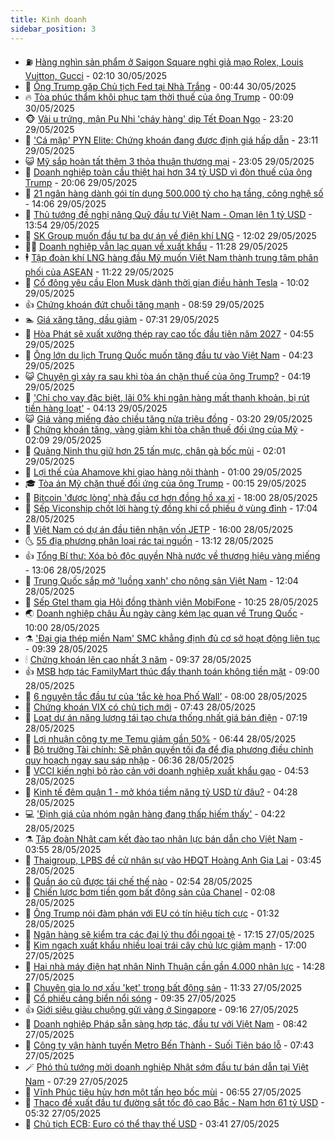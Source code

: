 ```yaml
---
title: Kinh doanh
sidebar_position: 3
---
```


<!-- vnexpress-kinh-doanh:START -->
- ⛽️ [Hàng nghìn sản phẩm ở Saigon Square nghi giả mạo Rolex, Louis Vuitton, Gucci](https://vnexpress.net/hang-nghin-san-pham-o-saigon-square-nghi-gia-mao-rolex-louis-vuitton-gucci-4892295.html) - 02:10 30/05/2025
- 🐲 [Ông Trump gặp Chủ tịch Fed tại Nhà Trắng](https://vnexpress.net/ong-trump-gap-chu-tich-fed-tai-nha-trang-4892265.html) - 00:44 30/05/2025
- 🔥 [Tòa phúc thẩm khôi phục tạm thời thuế của ông Trump](https://vnexpress.net/toa-phuc-tham-khoi-phuc-tam-thoi-thue-cua-ong-trump-4892256.html) - 00:09 30/05/2025
- 🐵 [Vải u trứng, mận Pu Nhi &#39;cháy hàng&#39; dịp Tết Đoan Ngọ](https://vnexpress.net/vai-u-trung-man-pu-nhi-chay-hang-dip-tet-doan-ngo-4892132.html) - 23:20 29/05/2025
- 🦅 [&#39;Cá mập&#39; PYN Elite: Chứng khoán đang được định giá hấp dẫn](https://vnexpress.net/ca-map-pyn-elite-chung-khoan-dang-duoc-dinh-gia-hap-dan-4892152.html) - 23:11 29/05/2025
- 😺 [Mỹ sắp hoàn tất thêm 3 thỏa thuận thương mại](https://vnexpress.net/my-sap-hoan-tat-them-3-thoa-thuan-thuong-mai-4892233.html) - 23:05 29/05/2025
- 🤩 [Doanh nghiệp toàn cầu thiệt hại hơn 34 tỷ USD vì đòn thuế của ông Trump](https://vnexpress.net/doanh-nghiep-toan-cau-thiet-hai-hon-34-ty-usd-vi-don-thue-cua-ong-trump-4892244.html) - 20:06 29/05/2025
- 🌮 [21 ngân hàng dành gói tín dụng 500.000 tỷ cho hạ tầng, công nghệ số](https://vnexpress.net/21-ngan-hang-danh-goi-tin-dung-500-000-ty-cho-ha-tang-cong-nghe-so-4892207.html) - 14:06 29/05/2025
- 🧰 [Thủ tướng đề nghị nâng Quỹ đầu tư Việt Nam - Oman lên 1 tỷ USD](https://vnexpress.net/thu-tuong-de-nghi-nang-quy-dau-tu-viet-nam-oman-len-1-ty-usd-4892202.html) - 13:54 29/05/2025
- 🤔 [SK Group muốn đầu tư ba dự án về điện khí LNG](https://vnexpress.net/sk-group-muon-dau-tu-ba-du-an-ve-dien-khi-lng-4892198.html) - 12:02 29/05/2025
- 🧑‍💻 [Doanh nghiệp vẫn lạc quan về xuất khẩu](https://vnexpress.net/doanh-nghiep-van-lac-quan-ve-xuat-khau-4892149.html) - 11:28 29/05/2025
- 🕴 [Tập đoàn khí LNG hàng đầu Mỹ muốn Việt Nam thành trung tâm phân phối của ASEAN](https://vnexpress.net/tap-doan-khi-lng-hang-dau-my-muon-viet-nam-thanh-trung-tam-phan-phoi-cua-asean-4892184.html) - 11:22 29/05/2025
- 🦩 [Cổ đông yêu cầu Elon Musk dành thời gian điều hành Tesla](https://vnexpress.net/co-dong-yeu-cau-elon-musk-danh-thoi-gian-dieu-hanh-tesla-4892123.html) - 10:02 29/05/2025
- 👍 [Chứng khoán đứt chuỗi tăng mạnh](https://vnexpress.net/chung-khoan-dut-chuoi-tang-manh-4892112.html) - 08:59 29/05/2025
- 🏊 [Giá xăng tăng, dầu giảm](https://vnexpress.net/gia-xang-moi-nhat-hom-nay-29-5-4892041.html) - 07:31 29/05/2025
- 🤡 [Hòa Phát sẽ xuất xưởng thép ray cao tốc đầu tiên năm 2027](https://vnexpress.net/hoa-phat-se-xuat-xuong-thep-ray-cao-toc-dau-tien-nam-2027-4891962.html) - 04:55 29/05/2025
- 👀 [Ông lớn du lịch Trung Quốc muốn tăng đầu tư vào Việt Nam](https://vnexpress.net/ong-lon-du-lich-trung-quoc-muon-tang-dau-tu-vao-viet-nam-4891753.html) - 04:23 29/05/2025
- 😺 [Chuyện gì xảy ra sau khi tòa án chặn thuế của ông Trump?](https://vnexpress.net/chuyen-gi-xay-ra-sau-khi-toa-an-chan-thue-cua-ong-trump-4891848.html) - 04:19 29/05/2025
- 🦣 [&#39;Chỉ cho vay đặc biệt, lãi 0% khi ngân hàng mất thanh khoản, bị rút tiền hàng loạt&#39;](https://vnexpress.net/chi-cho-vay-dac-biet-lai-0-khi-ngan-hang-mat-thanh-khoan-bi-rut-tien-hang-loat-4891895.html) - 04:13 29/05/2025
- 😺 [Giá vàng miếng đảo chiều tăng nửa triệu đồng](https://vnexpress.net/gia-vang-trong-nuoc-xuong-thap-nhat-mot-thang-4891888.html) - 03:20 29/05/2025
- 💼 [Chứng khoán tăng, vàng giảm khi tòa chặn thuế đối ứng của Mỹ](https://vnexpress.net/chung-khoan-tang-vang-giam-khi-toa-chan-thue-doi-ung-cua-my-4891785.html) - 02:09 29/05/2025
- 🤗 [Quảng Ninh thu giữ hơn 25 tấn mực, chân gà bốc mùi](https://vnexpress.net/quang-ninh-thu-giu-hon-25-tan-muc-chan-ga-boc-mui-4891783.html) - 02:01 29/05/2025
- 👀 [Lợi thế của Ahamove khi giao hàng nội thành](https://vnexpress.net/loi-the-cua-ahamove-khi-giao-hang-noi-thanh-4891371.html) - 01:00 29/05/2025
- 🎓 [Tòa án Mỹ chặn thuế đối ứng của ông Trump](https://vnexpress.net/toa-an-my-chan-thue-doi-ung-cua-ong-trump-4891772.html) - 00:15 29/05/2025
- 🗽 [Bitcoin &#39;được lòng&#39; nhà đầu cơ hơn đồng hồ xa xỉ](https://vnexpress.net/bitcoin-duoc-long-nha-dau-co-hon-dong-ho-xa-xi-4891650.html) - 18:00 28/05/2025
- 🚀 [Sếp Viconship chốt lời hàng tỷ đồng khi cổ phiếu ở vùng đỉnh](https://vnexpress.net/sep-viconship-chot-loi-hang-ty-dong-khi-co-phieu-o-vung-dinh-4891718.html) - 17:04 28/05/2025
- 🤗 [Việt Nam có dự án đầu tiên nhận vốn JETP](https://vnexpress.net/viet-nam-co-du-an-dau-tien-nhan-von-jetp-4891738.html) - 16:00 28/05/2025
- 🌜 [55 địa phương phân loại rác tại nguồn](https://vnexpress.net/55-dia-phuong-phan-loai-rac-tai-nguon-4891685.html) - 13:12 28/05/2025
- 👍 [Tổng Bí thư: Xóa bỏ độc quyền Nhà nước về thương hiệu vàng miếng](https://vnexpress.net/tong-bi-thu-xoa-bo-doc-quyen-nha-nuoc-ve-thuong-hieu-vang-mieng-4891717.html) - 13:06 28/05/2025
- 🤖 [Trung Quốc sắp mở &#39;luồng xanh&#39; cho nông sản Việt Nam](https://vnexpress.net/trung-quoc-sap-mo-luong-xanh-cho-nong-san-viet-nam-4891690.html) - 12:04 28/05/2025
- 🫣 [Sếp Gtel tham gia Hội đồng thành viên MobiFone](https://vnexpress.net/sep-gtel-tham-gia-hoi-dong-thanh-vien-mobifone-4891674.html) - 10:25 28/05/2025
- 🌏 [Doanh nghiệp châu Âu ngày càng kém lạc quan về Trung Quốc](https://vnexpress.net/doanh-nghiep-chau-au-ngay-cang-kem-lac-quan-ve-trung-quoc-4891627.html) - 10:00 28/05/2025
- ⚗️ [&#39;Đại gia thép miền Nam&#39; SMC khẳng định đủ cơ sở hoạt động liên tục](https://vnexpress.net/dai-gia-thep-mien-nam-smc-khang-dinh-du-co-so-hoat-dong-lien-tuc-4891456.html) - 09:39 28/05/2025
- 🕯 [Chứng khoán lên cao nhất 3 năm](https://vnexpress.net/chung-khoan-len-cao-nhat-3-nam-4891628.html) - 09:37 28/05/2025
- 👍 [MSB hợp tác FamilyMart thúc đẩy thanh toán không tiền mặt](https://vnexpress.net/msb-hop-tac-familymart-thuc-day-thanh-toan-khong-tien-mat-4891621.html) - 09:00 28/05/2025
- 🤠 [6 nguyên tắc đầu tư của ‘tắc kè hoa Phố Wall’](https://vnexpress.net/6-nguyen-tac-dau-tu-cua-tac-ke-hoa-pho-wall-4891493.html) - 08:00 28/05/2025
- 🌊 [Chứng khoán VIX có chủ tịch mới](https://vnexpress.net/chung-khoan-vix-co-chu-tich-moi-4891590.html) - 07:43 28/05/2025
- 🌈 [Loạt dự án năng lượng tái tạo chưa thống nhất giá bán điện](https://vnexpress.net/loat-du-an-nang-luong-tai-tao-chua-thong-nhat-gia-ban-dien-4891550.html) - 07:19 28/05/2025
- 🥳 [Lợi nhuận công ty mẹ Temu giảm gần 50%](https://vnexpress.net/loi-nhuan-cong-ty-me-temu-giam-gan-50-4891462.html) - 06:44 28/05/2025
- 🐻 [Bộ trưởng Tài chính: Sẽ phân quyền tối đa để địa phương điều chỉnh quy hoạch ngay sau sáp nhập](https://vnexpress.net/bo-truong-tai-chinh-se-phan-quyen-toi-da-de-dia-phuong-dieu-chinh-quy-hoach-ngay-sau-sap-nhap-4891499.html) - 06:36 28/05/2025
- 💫 [VCCI kiến nghị bỏ rào cản với doanh nghiệp xuất khẩu gạo](https://vnexpress.net/vcci-kien-nghi-bo-rao-can-voi-doanh-nghiep-xuat-khau-gao-4891503.html) - 04:53 28/05/2025
- 🤩 [Kinh tế đêm quận 1 - mở khóa tiềm năng tỷ USD từ đâu?](https://vnexpress.net/kinh-te-dem-quan-1-giai-phap-nao-de-khai-thac-mo-vang-bi-bo-ngo-4888755.html) - 04:28 28/05/2025
- 💻 [&#39;Định giá của nhóm ngân hàng đang thấp hiếm thấy&#39;](https://vnexpress.net/dinh-gia-cua-nhom-ngan-hang-dang-thap-hiem-thay-4891480.html) - 04:22 28/05/2025
- ⚗️ [Tập đoàn Nhật cam kết đào tạo nhân lực bán dẫn cho Việt Nam](https://vnexpress.net/tap-doan-nhat-cam-ket-dao-tao-nhan-luc-ban-dan-cho-viet-nam-4891464.html) - 03:55 28/05/2025
- 🌈 [Thaigroup, LPBS đề cử nhân sự vào HĐQT Hoàng Anh Gia Lai](https://vnexpress.net/thaigroup-lpbs-de-cu-nhan-su-vao-hdqt-hoang-anh-gia-lai-4891396.html) - 03:45 28/05/2025
- 🌝 [Quần áo cũ được tái chế thế nào](https://vnexpress.net/quan-ao-cu-duoc-tai-che-the-nao-4891217.html) - 02:54 28/05/2025
- 🥸 [Chiến lược bơm tiền gom bất động sản của Chanel](https://vnexpress.net/chien-luoc-bom-tien-gom-bat-dong-san-cua-chanel-4891320.html) - 02:08 28/05/2025
- 🦆 [Ông Trump nói đàm phán với EU có tín hiệu tích cực](https://vnexpress.net/ong-trump-noi-dam-phan-voi-eu-co-tin-hieu-tich-cuc-4891366.html) - 01:32 28/05/2025
- 🌋 [Ngân hàng sẽ kiểm tra các đại lý thu đổi ngoại tệ](https://vnexpress.net/ngan-hang-se-kiem-tra-cac-dai-ly-thu-doi-ngoai-te-4891270.html) - 17:15 27/05/2025
- 🦍 [Kim ngạch xuất khẩu nhiều loại trái cây chủ lực giảm mạnh](https://vnexpress.net/kim-ngach-xuat-khau-nhieu-loai-trai-cay-chu-luc-giam-manh-4891106.html) - 17:00 27/05/2025
- 🤔 [Hai nhà máy điện hạt nhân Ninh Thuận cần gần 4.000 nhân lực](https://vnexpress.net/hai-nha-may-dien-hat-nhan-ninh-thuan-can-gan-4-000-nhan-luc-4891279.html) - 14:28 27/05/2025
- 🧰 [Chuyên gia lo nợ xấu &#39;kẹt&#39; trong bất động sản](https://vnexpress.net/chuyen-gia-lo-no-xau-ket-trong-bat-dong-san-4891179.html) - 11:33 27/05/2025
- 🌝 [Cổ phiếu cảng biển nổi sóng](https://vnexpress.net/chung-khoan-hom-nay-27-5-co-phieu-cang-bien-noi-song-4891211.html) - 09:35 27/05/2025
- 👍 [Giới siêu giàu chuộng gửi vàng ở Singapore](https://vnexpress.net/gioi-sieu-giau-chuong-gui-vang-o-singapore-4891039.html) - 09:16 27/05/2025
- 🗽 [Doanh nghiệp Pháp sẵn sàng hợp tác, đầu tư với Việt Nam](https://vnexpress.net/doanh-nghiep-phap-san-sang-hop-tac-dau-tu-voi-viet-nam-4891101.html) - 08:42 27/05/2025
- 🐎 [Công ty vận hành tuyến Metro Bến Thành - Suối Tiên báo lỗ](https://vnexpress.net/cong-ty-van-hanh-tuyen-metro-ben-thanh-suoi-tien-bao-lo-4890949.html) - 07:43 27/05/2025
- 🪄 [Phó thủ tướng mời doanh nghiệp Nhật sớm đầu tư bán dẫn tại Việt Nam](https://vnexpress.net/pho-thu-tuong-moi-doanh-nghiep-nhat-som-dau-tu-ban-dan-tai-viet-nam-4891074.html) - 07:29 27/05/2025
- 🎊 [Vĩnh Phúc tiêu hủy hơn một tấn heo bốc mùi](https://vnexpress.net/vinh-phuc-tieu-huy-hon-mot-tan-heo-boc-mui-4890992.html) - 06:55 27/05/2025
- 🗽 [Thaco đề xuất đầu tư đường sắt tốc độ cao Bắc - Nam hơn 61 tỷ USD](https://vnexpress.net/thaco-de-xuat-dau-tu-duong-sat-toc-do-cao-bac-nam-hon-61-ty-usd-4890967.html) - 05:32 27/05/2025
- 🦩 [Chủ tịch ECB: Euro có thể thay thế USD](https://vnexpress.net/chu-tich-ecb-euro-co-the-thay-the-usd-4890942.html) - 03:41 27/05/2025<!-- vnexpress-kinh-doanh:END -->
